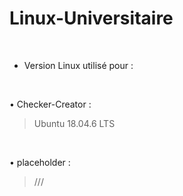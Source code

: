 # Linux-Universitaire

</br>

- Version Linux utilisé pour :

</br>

• Checker-Creator : 
> Ubuntu 18.04.6 LTS

</br>

• placeholder : 
> ///

